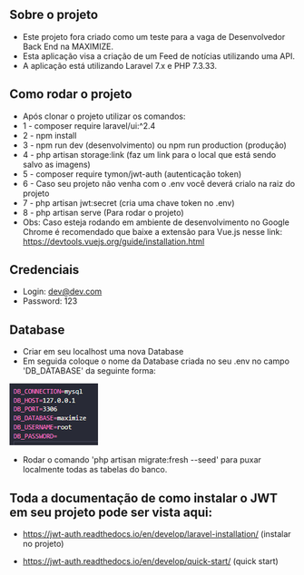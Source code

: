 ## Sobre o projeto
- Este projeto fora criado como um teste para a vaga de Desenvolvedor Back End na MAXIMIZE.
- Esta aplicação visa a criação de um Feed de notícias utilizando uma API.
- A aplicação está utilizando Laravel 7.x e PHP 7.3.33.

## Como rodar o projeto
- Após clonar o projeto utilizar os comandos:
- 1 - composer require laravel/ui:^2.4
- 2 - npm install
- 3 - npm run dev (desenvolvimento) ou npm run production (produção)
- 4 - php artisan storage:link (faz um link para o local que está sendo salvo as imagens)
- 5 - composer require tymon/jwt-auth (autenticação token)
- 6 - Caso seu projeto não venha com o .env você deverá crialo na raiz do projeto
- 7 - php artisan jwt:secret (cria uma chave token no .env)
- 8 - php artisan serve (Para rodar o projeto)
- Obs: Caso esteja rodando em ambiente de desenvolvimento no Google Chrome é recomendado que baixe a extensão para Vue.js nesse link:
https://devtools.vuejs.org/guide/installation.html

## Credenciais
- Login: dev@dev.com
- Password: 123

## Database
- Criar em seu localhost uma nova Database
- Em seguida coloque o nome da Database criada no seu .env no campo 'DB_DATABASE' da seguinte forma: 

![alt text](image.png)

- Rodar o comando 'php artisan migrate:fresh --seed' para puxar localmente todas as tabelas do banco.

## Toda a documentação de como instalar o JWT em seu projeto pode ser vista aqui:

- https://jwt-auth.readthedocs.io/en/develop/laravel-installation/ (instalar no projeto)

- https://jwt-auth.readthedocs.io/en/develop/quick-start/ (quick start)

